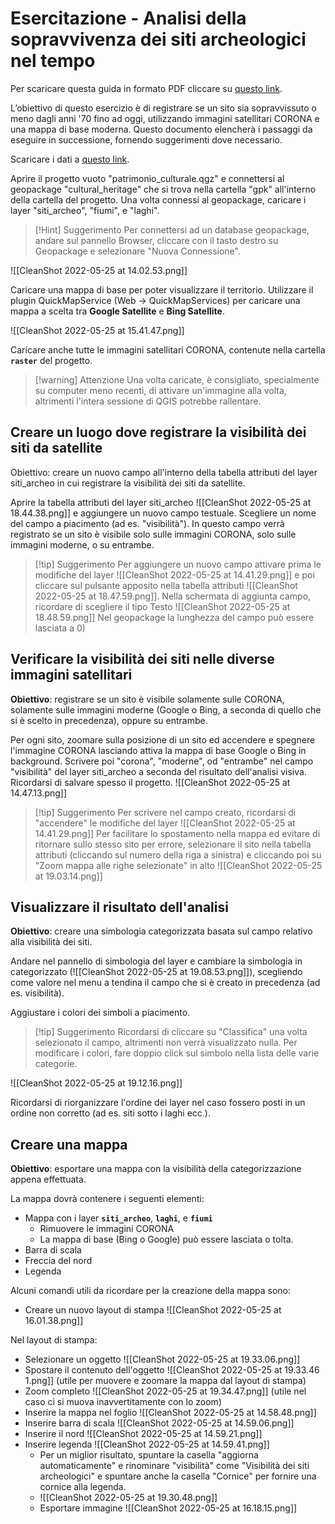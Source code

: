 # Esercitazione - Analisi della sopravvivenza dei siti archeologici nel tempo

Per scaricare questa guida in formato PDF cliccare su [questo link](https://kdrive.infomaniak.com/app/share/408009/f1ddaaef-a24a-4681-bdcb-5184f3f22f8b).

L’obiettivo di questo esercizio è di registrare se un sito sia sopravvissuto o meno dagli anni '70 fino ad oggi, utilizzando immagini satellitari CORONA e una mappa di base moderna. Questo documento elencherà i passaggi da eseguire in successione, fornendo suggerimenti dove necessario.

Scaricare i dati a [questo link](https://kdrive.infomaniak.com/app/share/408009/49395dcf-a149-44fc-9f12-1d0ebff11846).

Aprire il progetto vuoto "patrimonio_culturale.qgz" e connettersi al geopackage "cultural_heritage" che si trova nella cartella "gpk" all'interno della cartella del progetto.
Una volta connessi al geopackage, caricare i layer "siti_archeo", "fiumi", e "laghi".

> [!Hint] Suggerimento
> Per connettersi ad un database geopackage, andare sul pannello Browser, cliccare con il tasto destro su Geopackage e selezionare "Nuova Connessione".

![[CleanShot 2022-05-25 at 14.02.53.png]]

Caricare una mappa di base per poter visualizzare il territorio. Utilizzare il plugin QuickMapService (Web -> QuickMapServices) per caricare una mappa a scelta tra **Google Satellite** e **Bing Satellite**.

![[CleanShot 2022-05-25 at 15.41.47.png]]

Caricare anche tutte le immagini satellitari CORONA, contenute nella cartella **``raster``** del progetto. 

> [!warning] Attenzione
> Una volta caricate, è consigliato, specialmente su computer meno recenti, di attivare un'immagine alla volta, altrimenti l'intera sessione di QGIS  potrebbe rallentare.
> 

## Creare un luogo dove registrare la visibilità dei siti da satellite

Obiettivo: creare un nuovo campo all'interno della tabella attributi del layer siti_archeo in cui registrare la visibilità dei siti da satellite.

Aprire la tabella attributi del layer siti_archeo ![[CleanShot 2022-05-25 at 18.44.38.png]] e aggiungere un nuovo campo testuale. Scegliere un nome del campo a piacimento (ad es. "visibilità"). In questo campo verrà registrato se un sito è visibile solo sulle immagini CORONA, solo sulle immagini moderne, o su entrambe.

> [!tip] Suggerimento
>  Per aggiungere un nuovo campo attivare prima le modifiche del layer ![[CleanShot 2022-05-25 at 14.41.29.png]] e poi cliccare sul pulsante apposito nella tabella attributi ![[CleanShot 2022-05-25 at 18.47.59.png]]. 
>  Nella schermata di aggiunta campo, ricordare di scegliere il tipo Testo ![[CleanShot 2022-05-25 at 18.48.59.png]] 
>  Nel geopackage la lunghezza del campo può essere lasciata a 0)

## Verificare la visibilità dei siti nelle diverse immagini satellitari

**Obiettivo**: registrare se un sito è visibile solamente sulle CORONA, solamente sulle immagini moderne (Google o Bing, a seconda di quello che si è scelto in precedenza), oppure su entrambe.

Per ogni sito, zoomare sulla posizione di un sito ed accendere e spegnere l'immagine CORONA lasciando attiva la mappa di base Google o Bing in background. Scrivere poi "corona", "moderne", od "entrambe" nel campo "visibilità" del layer siti_archeo a seconda del risultato dell'analisi visiva.
Ricordarsi di salvare spesso il progetto. ![[CleanShot 2022-05-25 at 14.47.13.png]]

> [!tip] Suggerimento
> Per scrivere nel campo creato, ricordarsi di "accendere" le modifiche del layer ![[CleanShot 2022-05-25 at 14.41.29.png]]
> Per facilitare lo spostamento nella mappa ed evitare di ritornare sullo stesso sito per errore, selezionare il sito nella tabella attributi (cliccando sul numero della riga a sinistra) e cliccando poi su "Zoom mappa alle righe selezionate" in alto ![[CleanShot 2022-05-25 at 19.03.14.png]]

## Visualizzare il risultato dell'analisi

**Obiettivo**: creare una simbologia categorizzata basata sul campo relativo alla visibilità dei siti.

Andare nel pannello di simbologia del layer e cambiare la simbologia in categorizzato (![[CleanShot 2022-05-25 at 19.08.53.png]]), scegliendo come valore nel menu a tendina il campo che si è creato in precedenza (ad es. visibilità).

Aggiustare i colori dei simboli a piacimento.

> [!tip] Suggerimento
> Ricordarsi di cliccare su "Classifica" una volta selezionato il campo, altrimenti non verrà visualizzato nulla.
> Per modificare i colori, fare doppio click sul simbolo nella lista delle varie categorie.

![[CleanShot 2022-05-25 at 19.12.16.png]]

Ricordarsi di riorganizzare l'ordine dei layer nel caso fossero posti in un ordine non corretto (ad es. siti sotto i laghi ecc.).

## Creare una mappa

**Obiettivo**: esportare una mappa con la visibilità della categorizzazione appena effettuata.

La mappa dovrà contenere i seguenti elementi:
- Mappa con i layer **``siti_archeo``**, **``laghi``**, e **``fiumi``**
	- Rimuovere le immagini CORONA
	- La mappa di base (Bing o Google) può essere lasciata o tolta.
- Barra di scala
- Freccia del nord
- Legenda

Alcuni comandi utili da ricordare per la creazione della mappa sono:
- Creare un nuovo layout di stampa  ![[CleanShot 2022-05-25 at 16.01.38.png]]

Nel layout di stampa:
- Selezionare un oggetto ![[CleanShot 2022-05-25 at 19.33.06.png]]
- Spostare il contenuto dell'oggetto ![[CleanShot 2022-05-25 at 19.33.46 1.png]] (utile per muovere e zoomare la mappa dal layout di stampa)
- Zoom completo ![[CleanShot 2022-05-25 at 19.34.47.png]] (utile nel caso ci si muova inavvertitamente con lo zoom)
- Inserire la mappa nel foglio  ![[CleanShot 2022-05-25 at 14.58.48.png]]
- Inserire barra di scala  ![[CleanShot 2022-05-25 at 14.59.06.png]]
- Inserire il nord  ![[CleanShot 2022-05-25 at 14.59.21.png]]
- Inserire legenda  ![[CleanShot 2022-05-25 at 14.59.41.png]]
	- Per un miglior risultato, spuntare la casella "aggiorna automaticamente" e rinominare "visibilità" come "Visibilità dei siti archeologici" e spuntare anche la casella "Cornice" per fornire una cornice alla legenda.
	- ![[CleanShot 2022-05-25 at 19.30.48.png]]
	- Esportare immagine  ![[CleanShot 2022-05-25 at 16.18.15.png]]